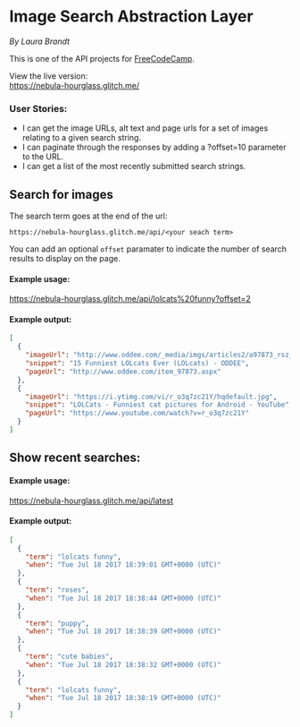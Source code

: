 Image Search Abstraction Layer
==============================
_By Laura Brandt_

This is one of the API projects for [FreeCodeCamp](https://www.freecodecamp.org/challenges/image-search-abstraction-layer).

View the live version:  
<https://nebula-hourglass.glitch.me/>

### User Stories:
* I can get the image URLs, alt text and page urls for a set of images relating to a given search string.
* I can paginate through the responses by adding a ?offset=10 parameter to the URL.
* I can get a list of the most recently submitted search strings.

Search for images
-----------------
The search term goes at the end of the url:

`https://nebula-hourglass.glitch.me/api/<your seach term>`

You can add an optional `offset` paramater to indicate the number of search results to display on the page.

#### Example usage:
<https://nebula-hourglass.glitch.me/api/lolcats%20funny?offset=2>
#### Example output:
```json
[
  {
    "imageUrl": "http://www.oddee.com/_media/imgs/articles2/a97873_rsz_lolcat-funny-picture-found-pills-ate-eat.jpg",
    "snippet": "15 Funniest LOLcats Ever (LOLcats) - ODDEE",
    "pageUrl": "http://www.oddee.com/item_97873.aspx"
  },
  {
    "imageUrl": "https://i.ytimg.com/vi/r_o3q7zc21Y/hqdefault.jpg",
    "snippet": "LOLCats - Funniest cat pictures for Android - YouTube",
    "pageUrl": "https://www.youtube.com/watch?v=r_o3q7zc21Y"
  }
]
```

Show recent searches:
---------------------
#### Example usage:
<https://nebula-hourglass.glitch.me/api/latest>
#### Example output:
```json
[
  {
    "term": "lolcats funny",
    "when": "Tue Jul 18 2017 18:39:01 GMT+0000 (UTC)"
  },
  {
    "term": "roses",
    "when": "Tue Jul 18 2017 18:38:44 GMT+0000 (UTC)"
  },
  {
    "term": "puppy",
    "when": "Tue Jul 18 2017 18:38:39 GMT+0000 (UTC)"
  },
  {
    "term": "cute babies",
    "when": "Tue Jul 18 2017 18:38:32 GMT+0000 (UTC)"
  },
  {
    "term": "lolcats funny",
    "when": "Tue Jul 18 2017 18:38:19 GMT+0000 (UTC)"
  }
]
```